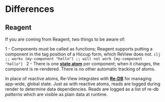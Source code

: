 # Differences

## Reagent

If you are coming from Reagent, two things to be aware of:

1 - Components must be called as functions; Reagent supports putting a component in the tag position of a Hiccup form, which ReView does not.
    ```clj
    ;; works
    (my-component "hello")
    ;; will not work
    [my-component "hello"]
    ```
2 - There is one **[state atom](getting-started#state-atoms)** per component; when it changes, the component is re-rendered. There is no other automatic tracking of atoms.

In place of reactive atoms, Re-View integrates with **[Re-DB](https://www.github.com/re-view/re-db)** for managing app-wide, global state. Just as with reactive atoms, reads are logged during render to determine data dependencies. Reads are logged as a list of re-db _patterns_ which are visible as plain data at runtime.


